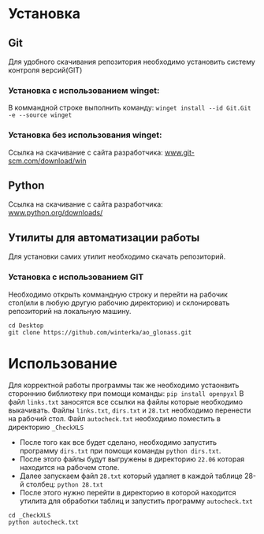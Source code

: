 # Установка
## Git
Для удобного скачивания репозитория необходимо установить систему контроля версий(GIT)
### Установка с использованием winget:
В коммандной строке выполнить команду: `winget install --id Git.Git -e --source winget`
### Установка без использования winget:
Ссылка на скачивание с сайта разработчика: www.git-scm.com/download/win
## Python
Ссылка на скачивание с сайта разработчика: www.python.org/downloads/
## Утилиты для автоматизации работы
Для установки самих утилит необходимо скачать репозиторий.
### Установка с использованием GIT
Необходимо открыть коммандную строку и перейти на рабочик стол(или в любую другую рабочию директорию) и склонировать репозиторий на локальную машину.
```
cd Desktop
git clone https://github.com/winterka/ao_glonass.git
```
# Использование
Для корректной работы программы так же необходимо устаонвить стороннию библиотеку при помощи команды: `pip install openpyxl`
В файл `links.txt` заносятся все ссылки на файлы которые необходимо выкачивать.
Файлы `links.txt`, `dirs.txt` и `28.txt` необходимо перенести на рабочий стол.
Файл `autocheck.txt` необходимо поместить в директорию `_CheckXLS`
- После того как все будет сделано, необходимо запустить программу `dirs.txt` при помощи команды `python dirs.txt`.
- После этого файлы будут выгружены в директорию `22.06` которая находится на рабочем столе.
- Далее запускаем файл `28.txt` который удаляет в каждой таблице 28-й столбец: `python 28.txt`
- После этого нужно перейти в директорию в которой находится утилита для обработки таблиц и запустить программу `autocheck.txt`
```
cd _CheckXLS
python autocheck.txt
```
